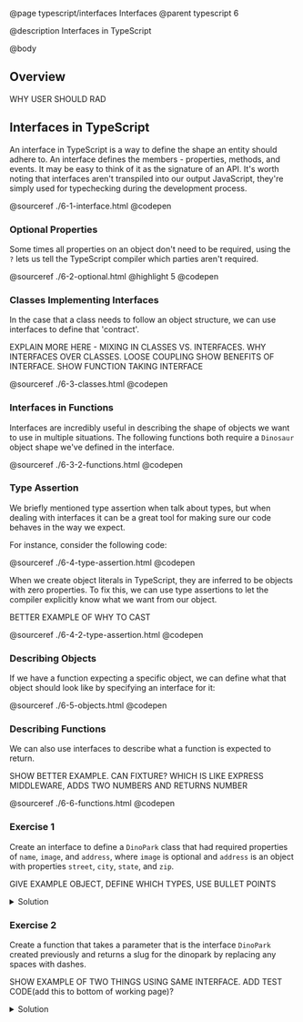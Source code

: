 @page typescript/interfaces Interfaces
@parent typescript 6

@description Interfaces in TypeScript

@body

## Overview

WHY USER SHOULD RAD

## Interfaces in TypeScript

An interface in TypeScript is a way to define the shape an entity should adhere to. An interface defines the members - properties, methods, and events. It may be easy to think of it as the signature of an API. It's worth noting that interfaces aren't transpiled into our output JavaScript, they're simply used for typechecking during the development process.

@sourceref ./6-1-interface.html
@codepen

### Optional Properties

Some times all properties on an object don't need to be required, using the ``?`` lets us tell the TypeScript compiler which parties aren't required.

@sourceref ./6-2-optional.html 
@highlight 5
@codepen

### Classes Implementing Interfaces

In the case that a class needs to follow an object structure, we can use interfaces to define that 'contract'.

EXPLAIN MORE HERE - MIXING IN CLASSES VS. INTERFACES. WHY INTERFACES OVER CLASSES. LOOSE COUPLING
SHOW BENEFITS OF INTERFACE. SHOW FUNCTION TAKING INTERFACE

@sourceref ./6-3-classes.html
@codepen

### Interfaces in Functions

Interfaces are incredibly useful in describing the shape of objects we want to use in multiple situations. The following functions both require a ``Dinosaur`` object shape we've defined in the interface.

@sourceref ./6-3-2-functions.html
@codepen

### Type Assertion

We briefly mentioned type assertion when talk about types, but when dealing with interfaces it can be a great tool for making sure our code behaves in the way we expect.

For instance, consider the following code:

@sourceref ./6-4-type-assertion.html
@codepen

When we create object literals in TypeScript, they are inferred to be objects with zero properties. To fix this, we can use type assertions to let the compiler explicitly know what we want from our object.

BETTER EXAMPLE OF WHY TO CAST

@sourceref ./6-4-2-type-assertion.html
@codepen


### Describing Objects

If we have a function expecting a specific object, we can define what that object should look like by specifying an interface for it:

@sourceref ./6-5-objects.html
@codepen

### Describing Functions

We can also use interfaces to describe what a function is expected to return.

SHOW BETTER EXAMPLE. CAN FIXTURE? WHICH IS LIKE EXPRESS MIDDLEWARE, ADDS TWO NUMBERS AND RETURNS NUMBER

@sourceref ./6-6-functions.html
@codepen

### Exercise 1

Create an interface to define a ``DinoPark`` class that had required properties of ``name``, ``image``, and ``address``, where ``image`` is optional and ``address`` is an object with properties ``street``, ``city``, ``state``, and ``zip``.

GIVE EXAMPLE OBJECT, DEFINE WHICH TYPES, USE BULLET POINTS

<details>
<summary>Solution</summary>

```typescript

interface Address {
  street: string;
  city: string;
  state: string;
  zip: string;
}
interface DinoPark {
  name: string;
  image?: Images;
  address: Address;
}
```

</details>

### Exercise 2

Create a function that takes a parameter that is the interface ```DinoPark``` created previously and returns a slug for the dinopark by replacing any spaces with dashes.

SHOW EXAMPLE OF TWO THINGS USING SAME INTERFACE. ADD TEST CODE(add this to bottom of working page)?

<details>
<summary>Solution</summary>

```typescript
function createParkSlug(dinoPark: DinoPark) {
  return dinoPark.name.replace(/ /g, '-');
}

let islaSornaPark = {
  name: "Isla Sorna Park", 
  address: {
    street: '123 Main',
    city: 'Sandusky',
    state: 'Ohio',
    zip: '12345'
  }
}
let islaSornaSlug = createParkSlug(islaSornaPark);
//Isla-Sorna-Park
```

</details>